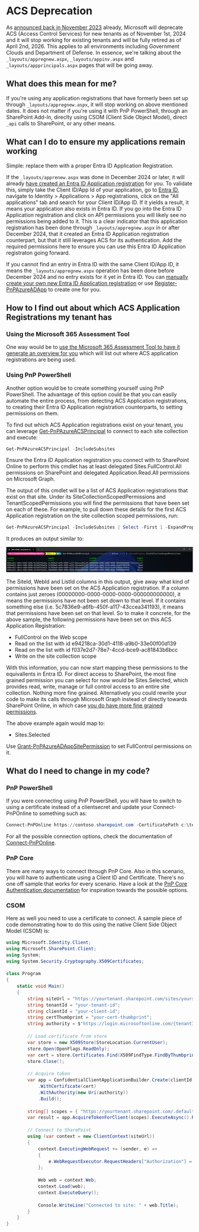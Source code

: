 # ACS Deprecation

As [announced back in November 2023](https://techcommunity.microsoft.com/blog/spblog/azure-acs-retirement-in-microsoft-365/3982039) already, Microsoft will deprecate ACS (Access Control Services) for new tenants as of November 1st, 2024 and it will stop working for existing tenants and will be fully retired as of April 2nd, 2026. This applies to all environments including Government Clouds and Department of Defense. In essence, we're talking about the `_layouts/appregnew.aspx`, `_layouts/appinv.aspx` and `_layouts/appprincipals.aspx` pages that will be going away.

## What does this mean for me?
If you're using any application registrations that have formerly been set up through `_layouts/appregnew.aspx`, it will stop working on above mentioned dates. It does not matter if you're using it with PnP PowerShell, through an SharePoint Add-In, direclty using CSOM (Client Side Object Model), direct `_api` calls to SharePoint, or any other means.

## What can I do to ensure my applications remain working
Simple: replace them with a proper Entra ID Application Registration. 

If the `_layouts/apprenew.aspx` was done in December 2024 or later, it will already [have created an Entra ID Application registration](https://learn.microsoft.com/sharepoint/dev/sp-add-ins/add-ins-and-azure-acs-retirements-faq#when-i-use-appregnewaspx-the-created-acs-principals-show-up-in-entra) for you. To validate this, simply take the Client ID/App Id of your application, go to [Entra ID](https://entra.microsoft.com), navigate to Identity > Applications > App registrations, click on the "All applications" tab and search for your Client ID/App ID. If it yields a result, it means your application also exists in Entra ID. If you go into the Entra ID Application registration and click on API permissions you will likely see no permissions being added to it. This is a clear indicator that this application registration has been done through `_layouts/appregnew.aspx` in or after December 2024, that it created an Entra ID Application registration counterpart, but that it still leverages ACS for its authentication. Add the required permissions here to ensure you can use this Entra ID Application registraton going forward.

If you cannot find an entry in Entra ID with the same Client ID/App ID, it means the `_layouts/appregnew.aspx` operation has been done before December 2024 and no entry exists for it yet in Entra ID. You can [manually create your own new Entra ID Application registration](registerapplication.md#manually-create-an-app-registration-for-interactive-login) or use [Register-PnPAzureADApp](../cmdlets/Register-PnPAzureADApp.md#example-7) to create one for you.

## How to I find out about which ACS Application Registrations my tenant has

### Using the Microsoft 365 Assessment Tool
One way would be to [use the Microsoft 365 Assessment Tool to have it generate an overview for you](https://pnp.github.io/pnpassessment/addinsacs/readme.html) which will list out where ACS application registrations are being used.

### Using PnP PowerShell
Another option would be to create something yourself using PnP PowerShell. The advantage of this option could be that you can easily automate the entire process, from detecting ACS Application registrations, to creating their Entra ID Application registration counterparts, to setting permissions on them.

To find out which ACS Application registrations exist on your tenant, you can leverage [Get-PnPAzureACSPrincipal](Get-PnPAzureACSPrincipal.md) to connect to each site collection and execute:

```powershell
Get-PnPAzureACSPrincipal -IncludeSubsites
```

Ensure the Entra ID Application registration you connect with to SharePoint Online to perform this cmdlet has at least delegated Sites.FullControl.All permissions on SharePoint and delegated Application.Read.All permissions on Microsoft Graph.

The output of this cmdlet will be a list of ACS Application registrations that exist on that site. Under its SiteCollectionScopedPermissions and TenantScopedPermissions you will find the permissions that have been set on each of these. For example, to pull down these details for the first ACS Application registration on the site collection scoped permissions, run:

```powershell
Get-PnPAzureACSPrincipal -IncludeSubsites | Select -First 1 -ExpandProperty SiteCollectionScopedPermissions
```

It produces an output similar to:

![Sample Get-PnPAzureACSPrincipal output](./../images/acsdeprecation/sample-get-pnpazureacsprincipal.png)

The SiteId, WebId and ListId columns in this output, give away what kind of permissions have been set on the ACS Application registration. If a column contains just zeroes (00000000-0000-0000-0000-000000000000), it means the permissions have not been set down to that level. If it contains something else (i.e. 5c7836e9-a6fb-450f-a117-43ccea341193), it means that permissions have been set on that level. So to make it concrete, for the above sample, the following permissions have been set on this ACS Application Registration:  

- FullControl on the Web scope
- Read on the list with id e94218ca-30d1-4118-a9b0-33e00f00d139
- Read on the list with id f037e2d7-78e7-4ccd-bce9-ac81843b6bcc
- Write on the site collection scope

With this information, you can now start mapping these permissions to the equivallents in Entra ID. For direct access to SharePoint, the most fine grained permission you can select for now would be Sites.Selected, which provides read, write, manage or full control access to an entire site collection. Nothing more fine grained. Alternatively you could rewrite your code to make its calls through Microsoft Graph instead of directly towards SharePoint Online, in which case [you do have more fine grained permissions](https://learn.microsoft.com/en-us/graph/permissions-selected-overview?tabs=http).

The above example again would map to:

- Sites.Selected

Use [Grant-PnPAzureADAppSitePermission](../cmdlets/Grant-PnPAzureADAppSitePermission.md) to set FullControl permissions on it.

## What do I need to change in my code?

### PnP PowerShell
If you were connecting using PnP PowerShell, you will have to switch to using a certificate instead of a clientsecret and update your Connect-PnPOnline to something such as:

```powershell
Connect-PnPOnline https://contoso.sharepoint.com -CertificatePath c:\temp\pnp.pfx -Clientid xxx-xxx-xxx-xxx-xxx -Tenant xxx-xxx-xxx-xxx-xxx
```

For all the possible connection options, check the documentation of [Connect-PnPOnline](../cmdlets/Connect-PnPOnline.md).

### PnP Core

There are many ways to connect through PnP Core. Also in this scenario, you will have to authenticate using a Client ID and Certificate. There's no one off sample that works for every scenario. Have a look at the [PnP Core Authentication documentation](https://pnp.github.io/pnpcore/using-the-sdk/configuring%20authentication.html) for inspiration towards the possible options.

### CSOM

Here as well you need to use a certificate to connect. A sample piece of code demonstrating how to do this using the native Client Side Object Model (CSOM) is:

```c#
using Microsoft.Identity.Client;
using Microsoft.SharePoint.Client;
using System;
using System.Security.Cryptography.X509Certificates;

class Program
{
    static void Main()
    {
        string siteUrl = "https://yourtenant.sharepoint.com/sites/yoursite";
        string tenantId = "your-tenant-id";
        string clientId = "your-client-id";
        string certThumbprint = "your-cert-thumbprint";
        string authority = $"https://login.microsoftonline.com/{tenantId}";

        // Load certificate from store
        var store = new X509Store(StoreLocation.CurrentUser);
        store.Open(OpenFlags.ReadOnly);
        var cert = store.Certificates.Find(X509FindType.FindByThumbprint, certThumbprint, false)[0];
        store.Close();

        // Acquire token
        var app = ConfidentialClientApplicationBuilder.Create(clientId)
            .WithCertificate(cert)
            .WithAuthority(new Uri(authority))
            .Build();

        string[] scopes = { "https://yourtenant.sharepoint.com/.default" };
        var result = app.AcquireTokenForClient(scopes).ExecuteAsync().Result;

        // Connect to SharePoint
        using (var context = new ClientContext(siteUrl))
        {
            context.ExecutingWebRequest += (sender, e) =>
            {
                e.WebRequestExecutor.RequestHeaders["Authorization"] = "Bearer " + result.AccessToken;
            };

            Web web = context.Web;
            context.Load(web);
            context.ExecuteQuery();

            Console.WriteLine("Connected to site: " + web.Title);
        }
    }
}
```
